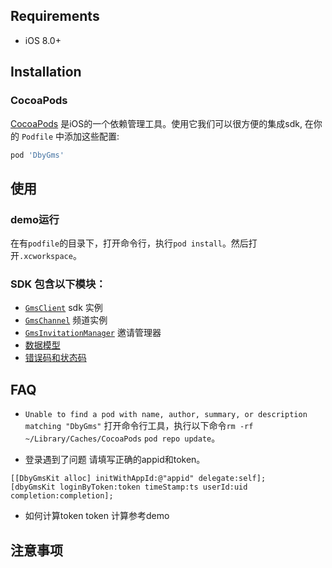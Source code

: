 ## Requirements

- iOS 8.0+

## Installation

### CocoaPods

[CocoaPods](https://cocoapods.org) 是iOS的一个依赖管理工具。使用它我们可以很方便的集成sdk, 在你的 `Podfile` 中添加这些配置:

```ruby
pod 'DbyGms'
```

## 使用
### demo运行
在有`podfile`的目录下，打开命令行，执行`pod install`。然后打开`.xcworkspace`。

### SDK 包含以下模块：
- [`GmsClient`](./docs/DbyGmsKit.md) sdk 实例
- [`GmsChannel`](./docs/DbyGmsChannel.md) 频道实例
- [`GmsInvitationManager`](./docs/DbyGmsInvitationKit.md) 邀请管理器
- [数据模型](./docs/DbyGmsModel.md) 
- [错误码和状态码](./docs/DbyGmsEnum.md)

## FAQ
- `Unable to find a pod with name, author, summary, or description matching "DbyGms"`
打开命令行工具，执行以下命令`rm -rf ~/Library/Caches/CocoaPods` `pod repo update`。

- 登录遇到了问题
请填写正确的appid和token。
```objc
[[DbyGmsKit alloc] initWithAppId:@"appid" delegate:self];
[dbyGmsKit loginByToken:token timeStamp:ts userId:uid completion:completion];
```

- 如何计算token
token 计算参考demo

## 注意事项


